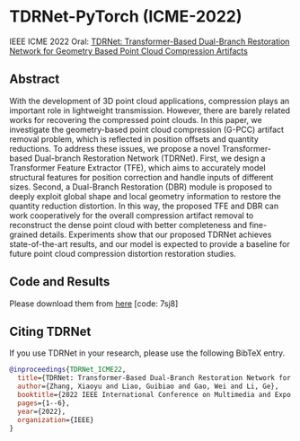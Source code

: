 # TDRNet-PyTorch (ICME-2022)

IEEE ICME 2022 Oral: [TDRNet: Transformer-Based Dual-Branch Restoration Network for Geometry Based Point Cloud Compression Artifacts](https://ieeexplore.ieee.org/abstract/document/9859853)



## Abstract
With the development of 3D point cloud applications, compression plays an important role in lightweight transmission. However, there are barely related works for recovering the compressed point clouds. In this paper, we investigate the geometry-based point cloud compression (G-PCC) artifact removal problem, which is reflected in position offsets and quantity reductions. To address these issues, we propose a novel Transformer-based Dual-branch Restoration Network (TDRNet). First, we design a Transformer Feature Extractor (TFE), which aims to accurately model structural features for position correction and handle inputs of different sizes. Second, a Dual-Branch Restoration (DBR) module is proposed to deeply exploit global shape and local geometry information to restore the quantity reduction distortion. In this way, the proposed TFE and DBR can work cooperatively for the overall compression artifact removal to reconstruct the dense point cloud with better completeness and fine-grained details. Experiments show that our proposed TDRNet achieves state-of-the-art results, and our model is expected to provide a baseline for future point cloud compression distortion restoration studies.



## Code and Results
Please download them from [here](https://pan.baidu.com/s/1qUB0nkjZEbqvPs5h-cgNzg]) [code: 7sj8]



## <a name="Citing TDRNet"></a>Citing  TDRNet

If you use TDRNet in your research, please use the following BibTeX entry.

```BibTeX
@inproceedings{TDRNet_ICME22,
  title={TDRNet: Transformer-Based Dual-Branch Restoration Network for Geometry Based Point Cloud Compression Artifacts},
  author={Zhang, Xiaoyu and Liao, Guibiao and Gao, Wei and Li, Ge},
  booktitle={2022 IEEE International Conference on Multimedia and Expo (ICME)},
  pages={1--6},
  year={2022},
  organization={IEEE}
}
```
